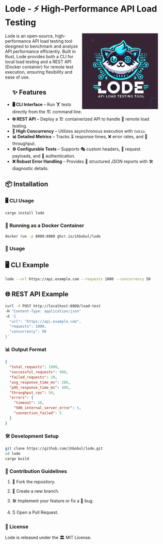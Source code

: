 # Lode - ⚡ High-Performance API Load Testing

<img src="https://raw.githubusercontent.com/ihbobul/lode/master/logo.svg?sanitize=true" alt="Lode logo" width="250" align="right" style="max-width: 40vw;">

Lode is an open-source, high-performance API load testing tool designed to benchmark and analyze API performance efficiently. Built in Rust, Lode provides both a CLI for local load testing and a REST API (Docker container) for remote test execution, ensuring flexibility and ease of use.


<div id="toc">
  <ul align="left" style="list-style: none;">
    <summary>
      <h2>✨ Features</h2>
    </summary>
  </ul>
</div>

- **🖥️ CLI Interface** – Run 🏋️ tests directly from the 🏗️ command line.
- **🌐 REST API** – Deploy a 🏗️ containerized API to handle 📡 remote load testing.
- **🚀 High Concurrency** – Utilizes asynchronous execution with `tokio`.
- **📊 Detailed Metrics** – Tracks ⏳ response times, ❌ error rates, and 🚦 throughput.
- **⚙️ Configurable Tests** – Supports 🎭 custom headers, 📜 request payloads, and 🔑 authentication.
- **❌ Robust Error Handling** – Provides 📄 structured JSON reports with 🛠️ diagnostic details.


## 📦 Installation

### 🖥️ CLI Usage

```sh
cargo install lode
```

### 🐳 Running as a Docker Container
```sh
docker run -p 8080:8080 ghcr.io/ihbobul/lode
```

### 🚀 Usage
## 🖥️ CLI Example
```sh
lode --url https://api.example.com --requests 1000 --concurrency 50
```

## 🌐 REST API Example
```sh
curl -X POST http://localhost:8080/load-test 
-H "Content-Type: application/json" 
-d '{
  "url": "https://api.example.com",
  "requests": 1000,
  "concurrency": 50
}'
```

### 📊 Output Format
```json
{
  "total_requests": 1000,
  "successful_requests": 980,
  "failed_requests": 20,
  "avg_response_time_ms": 200,
  "p95_response_time_ms": 400,
  "throughput_rps": 50,
  "errors": {
    "timeout": 10,
    "500_internal_server_error": 5,
    "connection_failed": 5
  }
}
```

### 🛠️ Development Setup
```sh
git clone https://github.com/ihbobul/lode.git
cd lode
cargo build
```

### 🤝 Contribution Guidelines
1. 🍴 Fork the repository.

2. 🌱 Create a new branch.

3. 🛠️ Implement your feature or fix a 🐛 bug.

4. 🔃 Open a Pull Request.

### 📜 License
Lode is released under the 🏛️ MIT License.
